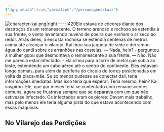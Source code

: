 ```yaml
---
{"dg-publish":true,"permalink":"/personagens/kai/"}
---
```



![character-kai.png|right ----|420](/img/user/Imagens/Personagens/character-kai.png)Ele estava de cócoras diante dos destroços de um remanescente. O terreno arenoso e rochoso se estendia à sua frente, o vento levantando nuvens de poeira que varriam o ar seco ao redor. Atrás deles, a encosta rochosa se estendia centenas de metros acima até alcançar o vilarejo. Kai tirou sua jaqueta de seda e derramou água do cantil sobre os arranhões nas costelas.
— Nada, hein? - perguntou à mulher gopu que desmontava o remanescente à sua frente.
— Não. Não me parecia estar infectado. - Ela olhou para a torre de metal que subia ao leste, estendendo um cabo aéreo até o centro do continente. Eles estavam longe demais, para além da periferia do círculo de torres posicionadas em volta da placa-mãe. Se ao menos pudesse se conectar dali, teria informações imediatas. Mas isso teria que esperar.
Teria mesmo, hein?
Kai suspirou. Ele, que por meses teria se contentado com remanescentes comuns, agora se frustrava sempre que se deparava com um que não estivesse infectado. Os infectados eram os piores: Davam mais trabalho, mas pelo menos ele teria alguma pista do que estava acontecendo com essas máquinas.

## No Vilarejo das Perdições
